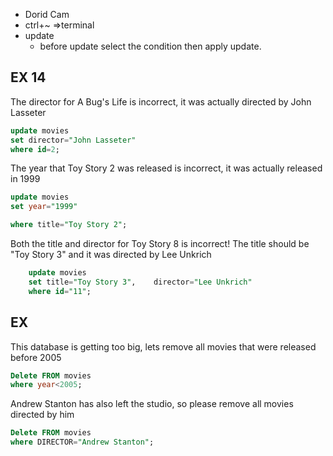 - Dorid Cam
- ctrl+~  =>terminal
- update
    - before update select the condition then apply update.
## EX 14
The director for A Bug's Life is incorrect, it was actually directed by John Lasseter
```sql
update movies
set director="John Lasseter"
where id=2;
```
The year that Toy Story 2 was released is incorrect, it was actually released in 1999
```sql
update movies
set year="1999"

where title="Toy Story 2";
```
Both the title and director for Toy Story 8 is incorrect! The title should be "Toy Story 3" and it was directed by Lee Unkrich
```sql
    update movies
    set title="Toy Story 3",    director="Lee Unkrich"
    where id="11";

```
## EX 
This database is getting too big, lets remove all movies that were released before 2005
```SQL
Delete FROM movies
where year<2005;
```
Andrew Stanton has also left the studio, so please remove all movies directed by him
```sql
Delete FROM movies
where DIRECTOR="Andrew Stanton";
```